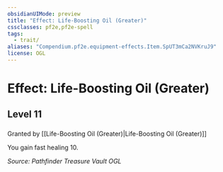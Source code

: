 ```yaml
---
obsidianUIMode: preview
title: "Effect: Life-Boosting Oil (Greater)"
cssclasses: pf2e,pf2e-spell
tags:
  - trait/
aliases: "Compendium.pf2e.equipment-effects.Item.SpUT3mCa2NVKruJ9"
license: OGL
---
```

# Effect: Life-Boosting Oil (Greater)
## Level 11
### 






Granted by [[Life-Boosting Oil (Greater)|Life-Boosting Oil (Greater)]]

You gain fast healing 10.

*Source: Pathfinder Treasure Vault*
*OGL*